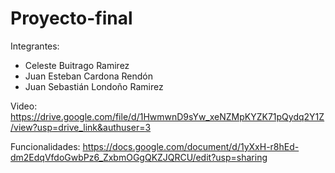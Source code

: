# Proyecto-final
Integrantes:
- Celeste Buitrago Ramirez
- Juan Esteban Cardona Rendón
- Juan Sebastián Londoño Ramirez

Video: https://drive.google.com/file/d/1HwmwnD9sYw_xeNZMpKYZK71pQydq2Y1Z/view?usp=drive_link&authuser=3

Funcionalidades: https://docs.google.com/document/d/1yXxH-r8hEd-dm2EdqVfdoGwbPz6_ZxbmOGgQKZJQRCU/edit?usp=sharing
